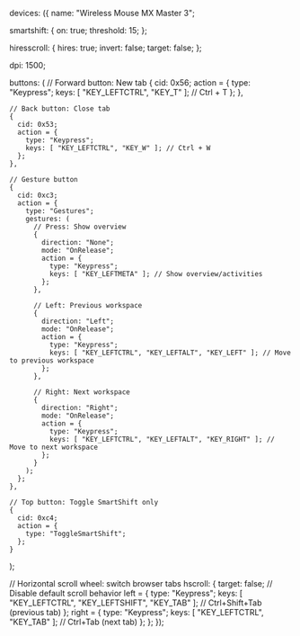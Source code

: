 devices: ({
  name: "Wireless Mouse MX Master 3";

  smartshift: {
    on: true;
    threshold: 15;
  };

  hiresscroll: {
    hires: true;
    invert: false;
    target: false;
  };

  dpi: 1500;

  buttons: (
    // Forward button: New tab
    {
      cid: 0x56;
      action = {
        type: "Keypress";
        keys: [ "KEY_LEFTCTRL", "KEY_T" ]; // Ctrl + T
      };
    },

    // Back button: Close tab
    {
      cid: 0x53;
      action = {
        type: "Keypress";
        keys: [ "KEY_LEFTCTRL", "KEY_W" ]; // Ctrl + W
      };
    },

    // Gesture button
    {
      cid: 0xc3;
      action = {
        type: "Gestures";
        gestures: (
          // Press: Show overview
          {
            direction: "None";
            mode: "OnRelease";
            action = {
              type: "Keypress";
              keys: [ "KEY_LEFTMETA" ]; // Show overview/activities
            };
          },

          // Left: Previous workspace
          {
            direction: "Left";
            mode: "OnRelease";
            action = {
              type: "Keypress";
              keys: [ "KEY_LEFTCTRL", "KEY_LEFTALT", "KEY_LEFT" ]; // Move to previous workspace
            };
          },

          // Right: Next workspace
          {
            direction: "Right";
            mode: "OnRelease";
            action = {
              type: "Keypress";
              keys: [ "KEY_LEFTCTRL", "KEY_LEFTALT", "KEY_RIGHT" ]; // Move to next workspace
            };
          }
        );
      };
    },

    // Top button: Toggle SmartShift only
    {
      cid: 0xc4;
      action = {
        type: "ToggleSmartShift";
      };
    }
  );

  // Horizontal scroll wheel: switch browser tabs
  hscroll: {
    target: false; // Disable default scroll behavior
    left = {
      type: "Keypress";
      keys: [ "KEY_LEFTCTRL", "KEY_LEFTSHIFT", "KEY_TAB" ]; // Ctrl+Shift+Tab (previous tab)
    };
    right = {
      type: "Keypress";
      keys: [ "KEY_LEFTCTRL", "KEY_TAB" ]; // Ctrl+Tab (next tab)
    };
  };
});

